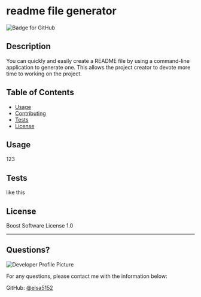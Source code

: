 # readme file generator
  ![Badge for GitHub](https://img.shields.io/github/languages/top/elsa5152/undefined?style=flat&logo=appveyor) 
  
  
  ## Description 
  
  
  You can quickly and easily create a README file by using a command-line application to generate one. This allows the project creator to devote more time to working on the project.
  ## Table of Contents
  * [Usage](#usage)
  * [Contributing](#contributing)
  * [Tests](#tests)
  * [License](#license)
  
  ## Usage 
  
   
  123
  
  ## Tests
  
  
  like this
  
  ## License
  
  Boost Software License 1.0
  
  ---
  
  ## Questions?
  
  ![Developer Profile Picture](https://avatars.githubusercontent.com/u/100567053?v=4) 
  
  For any questions, please contact me with the information below:
 
  GitHub: [@elsa5152](https://api.github.com/users/elsa5152)
  